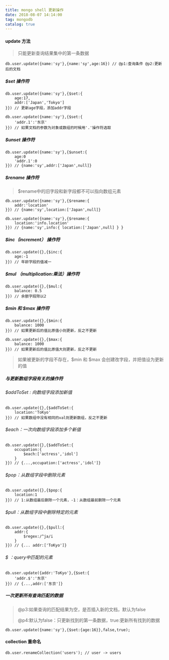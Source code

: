 ```yaml
---
title: mongo shell 更新操作
date: 2018-08-07 14:14:00
tag: mongodb
catalog: true
---
```


#### update 方法

> 只能更新查询结果集中的第一条数据

```
db.user.update({name:'sy'},{name:'sy',age:16}) // @p1:查询条件 @p2:更新后的文档
```

##### $set 操作符

```
db.user.update({name:'sy'},{$set:{
	age:17,
	addr:['Japan','Tokyo']
}}) // 更新age字段，添加addr字段
```

```
db.user.update({name:'sy'},{$set:{
	'addr.1':'东京'
}}) // 如果文档的参数为对象或数组的时候用'.'操作符选取
```

##### $unset 操作符

```
db.user.update({name:'sy'},{$unset:{
	age:0
	'addr.1':0
}}) // {name:'sy',addr:['Japan',null]}
```

##### $rename 操作符

> $rename中的旧字段和新字段都不可以指向数组元素

```
db.user.update({name:'sy'},{$rename:{
	addr:'location'
}}) // {name:'sy',location:['Japan',null]}
```

```
db.user.update({name:'sy'},{$rename:{
	location:'info.location'
}}) // {name:'sy',info:{ location:['Japan',null] } }
```

##### $inc（increment） 操作符

```
db.user.update({},{$inc:{
	age:-1
}}) // 年龄字段的值减一
```

##### $mul （multiplication:乘法）操作符

```
db.user.update({},{$mul:{
	balance: 0.5
}}) // 余额字段除以2
```

##### $min 和 $max 操作符

```
db.user.update({},{$min:{
	balance: 1000
}}) // 如果更新后的值比原值小则更新，反之不更新
```

```
db.user.update({},{$max:{
	balance: 1000
}}) // 如果更新后的值比原值大则更新，反之不更新
```

> 如果被更新的字段不存在，$min 和 $max 会创建改字段，并把值设为更新的值

##### 与更新数组字段有关的操作符

###### $addToSet : 向数组字段添加新值

```
db.user.update({},{$addToSet:{
	location:'ToKyo'
}}) // 如果数组中没有相同的val则更新数组，反之不更新
```

###### $each：一次向数组字段添加多个新值

```
db.user.update({},{$addToSet:{
	occupation:{
		$each:['actress','idol']
	}
}}) // {...,occupation:['actress','idol']}
```

###### $pop：从数组字段中删除元素

```
db.user.update({},{$pop:{
	location:1
}}) // 1:从数组最后删除一个元素，-1：从数组最前删除一个元素
```

###### $pull：从数组字段中删除特定的元素

```
db.user.update({},{$pull:{
	addr:{
		$regex:/^ja/i
	}
}}) // {... addr:['ToKyo']}
```

###### $ ：query中匹配的元素

```
db.user.update({addr:'ToKyo'},{$set:{
	'addr.$':'东京'
}}) // {...,addr:['东京']}
```

##### 一次更新所有查询匹配的数据

> @p3:如果查询的匹配结果为空，是否插入新的文档，默认为false
>
> @p4:默认为false：只更新找到的第一条数据，true:更新所有找到的数据

```
db.user.update({name:'sy'},{$set:{age:16}},false,true);
```

#### collection 重命名

```
db.user.renameCollection('users'); // user -> users
```

